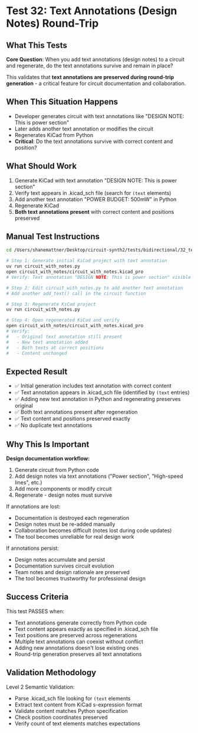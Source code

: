 # Test 32: Text Annotations (Design Notes) Round-Trip

## What This Tests

**Core Question**: When you add text annotations (design notes) to a circuit and regenerate, do the text annotations survive and remain in place?

This validates that **text annotations are preserved during round-trip generation** - a critical feature for circuit documentation and collaboration.

## When This Situation Happens

- Developer generates circuit with text annotations like "DESIGN NOTE: This is power section"
- Later adds another text annotation or modifies the circuit
- Regenerates KiCad from Python
- **Critical**: Do the text annotations survive with correct content and position?

## What Should Work

1. Generate KiCad with text annotation "DESIGN NOTE: This is power section"
2. Verify text appears in .kicad_sch file (search for `(text` elements)
3. Add another text annotation "POWER BUDGET: 500mW" in Python
4. Regenerate KiCad
5. **Both text annotations present** with correct content and positions preserved

## Manual Test Instructions

```bash
cd /Users/shanemattner/Desktop/circuit-synth2/tests/bidirectional/32_text_annotations

# Step 1: Generate initial KiCad project with text annotation
uv run circuit_with_notes.py
open circuit_with_notes/circuit_with_notes.kicad_pro
# Verify: Text annotation "DESIGN NOTE: This is power section" visible in schematic

# Step 2: Edit circuit_with_notes.py to add another text annotation
# Add another add_text() call in the circuit function

# Step 3: Regenerate KiCad project
uv run circuit_with_notes.py

# Step 4: Open regenerated KiCad and verify
open circuit_with_notes/circuit_with_notes.kicad_pro
# Verify:
#   - Original text annotation still present
#   - New text annotation added
#   - Both texts at correct positions
#   - Content unchanged
```

## Expected Result

- ✅ Initial generation includes text annotation with correct content
- ✅ Text annotation appears in .kicad_sch file (identified by `(text` entries)
- ✅ Adding new text annotation in Python and regenerating preserves original
- ✅ Both text annotations present after regeneration
- ✅ Text content and positions preserved exactly
- ✅ No duplicate text annotations

## Why This Is Important

**Design documentation workflow:**
1. Generate circuit from Python code
2. Add design notes via text annotations ("Power section", "High-speed lines", etc.)
3. Add more components or modify circuit
4. Regenerate - design notes must survive

If annotations are lost:
- Documentation is destroyed each regeneration
- Design notes must be re-added manually
- Collaboration becomes difficult (notes lost during code updates)
- The tool becomes unreliable for real design work

If annotations persist:
- Design notes accumulate and persist
- Documentation survives circuit evolution
- Team notes and design rationale are preserved
- The tool becomes trustworthy for professional design

## Success Criteria

This test PASSES when:
- Text annotations generate correctly from Python code
- Text content appears exactly as specified in .kicad_sch file
- Text positions are preserved across regenerations
- Multiple text annotations can coexist without conflict
- Adding new annotations doesn't lose existing ones
- Round-trip generation preserves all text annotations

## Validation Methodology

Level 2 Semantic Validation:
- Parse .kicad_sch file looking for `(text` elements
- Extract text content from KiCad s-expression format
- Validate content matches Python specification
- Check position coordinates preserved
- Verify count of text elements matches expectations
